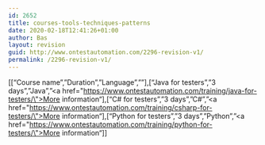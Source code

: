 ```yaml
---
id: 2652
title: courses-tools-techniques-patterns
date: 2020-02-18T12:41:26+01:00
author: Bas
layout: revision
guid: http://www.ontestautomation.com/2296-revision-v1/
permalink: /2296-revision-v1/
---
```

[[&#8220;Course name&#8221;,&#8221;Duration&#8221;,&#8221;Language&#8221;,&#8221;&#8221;],[&#8220;Java for testers&#8221;,&#8221;3 days&#8221;,&#8221;Java&#8221;,&#8221;<a href=\"https://www.ontestautomation.com/training/java-for-testers/\">More information</a>&#8220;],[&#8220;C# for testers&#8221;,&#8221;3 days&#8221;,&#8221;C#&#8221;,&#8221;<a href=\"https://www.ontestautomation.com/training/csharp-for-testers/\">More information</a>&#8220;],[&#8220;Python for testers&#8221;,&#8221;3 days&#8221;,&#8221;Python&#8221;,&#8221;<a href=\"https://www.ontestautomation.com/training/python-for-testers/\">More information</a>&#8220;]]